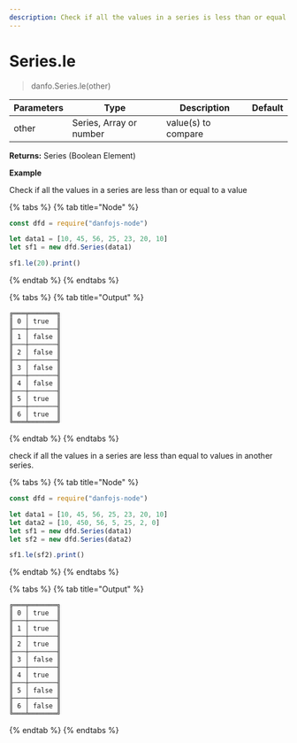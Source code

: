 ```yaml
---
description: Check if all the values in a series is less than or equal to a value
---
```


# Series.le

> danfo.Series.le(other)&#x20;

| Parameters | Type                    | Description         | Default |
| ---------- | ----------------------- | ------------------- | ------- |
| other      | Series, Array or number | value(s) to compare |         |

**Returns:** Series (Boolean Element)

**Example**

Check if all the values in a series are less than or equal to a value

{% tabs %}
{% tab title="Node" %}
```javascript
const dfd = require("danfojs-node")

let data1 = [10, 45, 56, 25, 23, 20, 10]
let sf1 = new dfd.Series(data1)

sf1.le(20).print()
```
{% endtab %}
{% endtabs %}

{% tabs %}
{% tab title="Output" %}
```
╔═══╤═══════╗
║ 0 │ true  ║
╟───┼───────╢
║ 1 │ false ║
╟───┼───────╢
║ 2 │ false ║
╟───┼───────╢
║ 3 │ false ║
╟───┼───────╢
║ 4 │ false ║
╟───┼───────╢
║ 5 │ true  ║
╟───┼───────╢
║ 6 │ true  ║
╚═══╧═══════╝
```
{% endtab %}
{% endtabs %}

check if all the values in a series are less than equal to values in another series.

{% tabs %}
{% tab title="Node" %}
```javascript
const dfd = require("danfojs-node")

let data1 = [10, 45, 56, 25, 23, 20, 10]
let data2 = [10, 450, 56, 5, 25, 2, 0]
let sf1 = new dfd.Series(data1)
let sf2 = new dfd.Series(data2)

sf1.le(sf2).print()
```
{% endtab %}
{% endtabs %}

{% tabs %}
{% tab title="Output" %}
```
╔═══╤═══════╗
║ 0 │ true  ║
╟───┼───────╢
║ 1 │ true  ║
╟───┼───────╢
║ 2 │ true  ║
╟───┼───────╢
║ 3 │ false ║
╟───┼───────╢
║ 4 │ true  ║
╟───┼───────╢
║ 5 │ false ║
╟───┼───────╢
║ 6 │ false ║
╚═══╧═══════╝
```
{% endtab %}
{% endtabs %}
